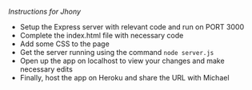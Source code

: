 *Instructions for Jhony*

- Setup the Express server with relevant code and run on PORT 3000
- Complete the index.html file with necessary code
- Add some CSS to the page 
- Get the server running using the command `node server.js`
- Open up the app on localhost to view your changes and make necessary edits
- Finally, host the app on Heroku and share the URL with Michael 